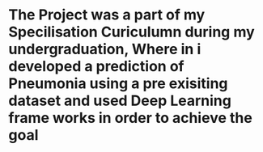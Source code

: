 # The Project was a part of my Specilisation Curiculumn during my undergraduation, Where in i developed a prediction of Pneumonia using a pre exisiting dataset and used Deep Learning frame works in order to achieve the goal
